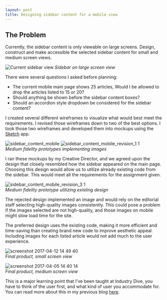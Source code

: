 ```yaml
---
layout: post
title: Designing sidebar content for a mobile view
---
```

## The Problem
Currently, the sidebar content is only viewable on large screens. Design, construct and make accessible the selected sidebar content for small and medium screen views.

![Current sidebar view](https://cloud.githubusercontent.com/assets/19156146/24972992/38fe4a18-1f8b-11e7-8893-b181191b9d8f.png)
_Sidebar on large screen view_

There were several questions I asked before planning:
* The current mobile main page shows 25 articles, Would I be allowed to drop the articles listed to 15 or 20?
* Should anything be shown before the sidebar content boxes?
* Should an accordion style dropdown be considered for the sidebar content?

I created several different wireframes to visualize what would best meet the requirements. I revised those wireframes down to two of the best options. I took those two wireframes and developed them into mockups using the [Sketch](https://sketchapp.com/) app.

![sidebar_content_mobile](https://cloud.githubusercontent.com/assets/19156146/24973681/abd2fac8-1f8d-11e7-8910-a0af868d334b.png)
![sidebar_content_mobile_revision_1 1](https://cloud.githubusercontent.com/assets/19156146/24973686/b00aebdc-1f8d-11e7-85ff-a3cc022c3e09.png)<br>
_Medium fidelity prototypes implementing images_

I ran these mockups by my Creative Director, and we agreed upon the design that closely resembled how the sidebar appeared on the main page. Choosing this design would allow us to utilize already existing code from the sidebar. This would meet all the requirements for the assignment given.

![sidebar_content_mobile_revision_3 1](https://cloud.githubusercontent.com/assets/19156146/24973823/33f685e6-1f8e-11e7-9ed9-58b2201e0e5e.png)<br>
_Medium fidelity prototype utilizing existing design_

The rejected design implemented an image and would rely on the editorial staff selecting high-quality images consistently. This could pose a problem if the images selected are not high-quality, and those images on mobile might slow load time for the site.

The preferred design uses the existing code, making it more efficient and time-saving than creating brand new code to improve aesthetic appeal. Including images for each listed article would not add much to the user experience.

![screenshot 2017-04-12 14 49 40](https://cloud.githubusercontent.com/assets/19156146/24974202/572e84ae-1f8f-11e7-9e8b-e007cff691c9.png)<br>
_Final product, small screen view_

![screenshot 2017-04-05 14 40 14](https://cloud.githubusercontent.com/assets/19156146/24974284/ac026072-1f8f-11e7-8abe-2d643d1cb5e4.png)<br>
_Final product, medium screen view_

This is a major learning point that I’ve been taught at Industry Dive, you have to think of the user first, and what kind of user you accommodate for. You can read more about this in my previous blog [here](http://www.jhugheswebdev.com/user-interface-design/).
